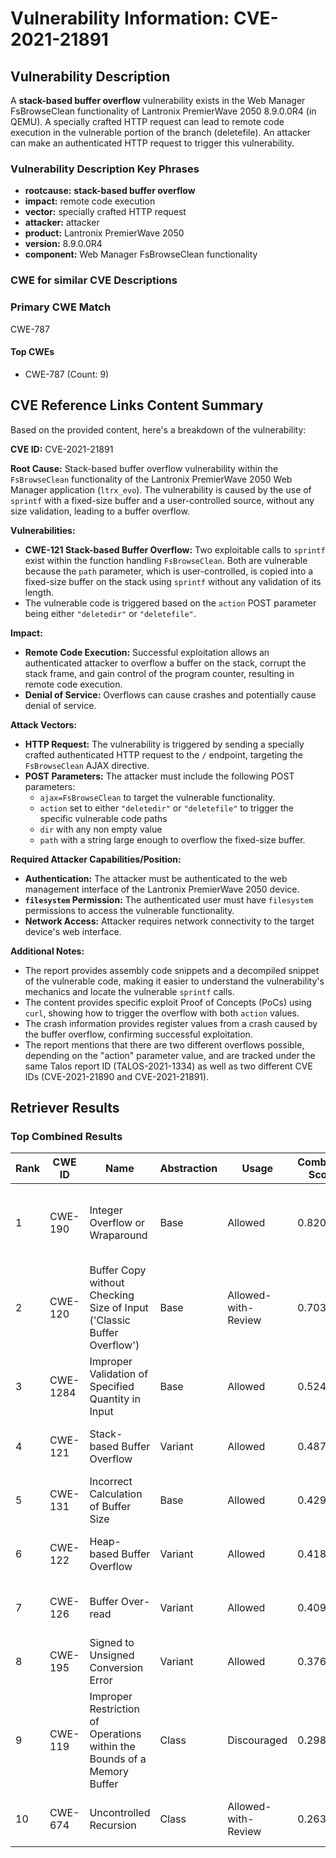 # Vulnerability Information: CVE-2021-21891

## Vulnerability Description
A **stack-based buffer overflow** vulnerability exists in the Web Manager FsBrowseClean functionality of Lantronix PremierWave 2050 8.9.0.0R4 (in QEMU). A specially crafted HTTP request can lead to remote code execution in the vulnerable portion of the branch (deletefile). An attacker can make an authenticated HTTP request to trigger this vulnerability.

### Vulnerability Description Key Phrases
- **rootcause:** **stack-based buffer overflow**
- **impact:** remote code execution
- **vector:** specially crafted HTTP request
- **attacker:** attacker
- **product:** Lantronix PremierWave 2050
- **version:** 8.9.0.0R4
- **component:** Web Manager FsBrowseClean functionality

### CWE for similar CVE Descriptions
### Primary CWE Match
CWE-787

#### Top CWEs
- CWE-787 (Count: 9)

## CVE Reference Links Content Summary
Based on the provided content, here's a breakdown of the vulnerability:

**CVE ID:** CVE-2021-21891

**Root Cause:** Stack-based buffer overflow vulnerability within the `FsBrowseClean` functionality of the Lantronix PremierWave 2050 Web Manager application (`ltrx_evo`). The vulnerability is caused by the use of `sprintf` with a fixed-size buffer and a user-controlled source, without any size validation, leading to a buffer overflow.

**Vulnerabilities:**
*   **CWE-121 Stack-based Buffer Overflow:** Two exploitable calls to `sprintf` exist within the function handling `FsBrowseClean`. Both are vulnerable because the `path` parameter, which is user-controlled, is copied into a fixed-size buffer on the stack using `sprintf` without any validation of its length.
*   The vulnerable code is triggered based on the `action` POST parameter being either `"deletedir"` or `"deletefile"`.

**Impact:**
*   **Remote Code Execution:** Successful exploitation allows an authenticated attacker to overflow a buffer on the stack, corrupt the stack frame, and gain control of the program counter, resulting in remote code execution.
*   **Denial of Service:** Overflows can cause crashes and potentially cause denial of service.

**Attack Vectors:**
*   **HTTP Request:** The vulnerability is triggered by sending a specially crafted authenticated HTTP request to the `/` endpoint, targeting the `FsBrowseClean` AJAX directive.
*   **POST Parameters:** The attacker must include the following POST parameters:
    *   `ajax=FsBrowseClean` to target the vulnerable functionality.
    *   `action` set to either `"deletedir"` or `"deletefile"` to trigger the specific vulnerable code paths
    *   `dir` with any non empty value
    *   `path` with a string large enough to overflow the fixed-size buffer.

**Required Attacker Capabilities/Position:**
*   **Authentication:** The attacker must be authenticated to the web management interface of the Lantronix PremierWave 2050 device.
*   **`filesystem` Permission:** The authenticated user must have `filesystem` permissions to access the vulnerable functionality.
*   **Network Access:** Attacker requires network connectivity to the target device's web interface.

**Additional Notes:**
* The report provides assembly code snippets and a decompiled snippet of the vulnerable code, making it easier to understand the vulnerability's mechanics and locate the vulnerable `sprintf` calls.
*  The content provides specific exploit Proof of Concepts (PoCs) using `curl`, showing how to trigger the overflow with both `action` values.
*   The crash information provides register values from a crash caused by the buffer overflow, confirming successful exploitation.
*  The report mentions that there are two different overflows possible, depending on the "action" parameter value, and are tracked under the same Talos report ID (TALOS-2021-1334) as well as two different CVE IDs (CVE-2021-21890 and CVE-2021-21891).

## Retriever Results

### Top Combined Results

| Rank | CWE ID | Name | Abstraction | Usage | Combined Score | Retrievers | Individual Scores |
|------|--------|------|-------------|-------|---------------|------------|-------------------|
| 1 | CWE-190 | Integer Overflow or Wraparound | Base | Allowed | 0.8202 | dense, sparse, graph | dense: 0.574, sparse: 0.307, graph: 1.000 |
| 2 | CWE-120 | Buffer Copy without Checking Size of Input ('Classic Buffer Overflow') | Base | Allowed-with-Review | 0.7034 | dense, sparse, graph | dense: 0.576, sparse: 0.310, graph: 0.758 |
| 3 | CWE-1284 | Improper Validation of Specified Quantity in Input | Base | Allowed | 0.5240 | sparse, graph | sparse: 0.291, graph: 1.000 |
| 4 | CWE-121 | Stack-based Buffer Overflow | Variant | Allowed | 0.4875 | dense, sparse | dense: 0.662, sparse: 0.344 |
| 5 | CWE-131 | Incorrect Calculation of Buffer Size | Base | Allowed | 0.4295 | sparse, graph | sparse: 0.258, graph: 0.789 |
| 6 | CWE-122 | Heap-based Buffer Overflow | Variant | Allowed | 0.4181 | dense, sparse | dense: 0.586, sparse: 0.279 |
| 7 | CWE-126 | Buffer Over-read | Variant | Allowed | 0.4092 | dense, sparse | dense: 0.581, sparse: 0.266 |
| 8 | CWE-195 | Signed to Unsigned Conversion Error | Variant | Allowed | 0.3764 | sparse, graph | sparse: 0.258, graph: 0.729 |
| 9 | CWE-119 | Improper Restriction of Operations within the Bounds of a Memory Buffer | Class | Discouraged | 0.2980 | dense, sparse, graph | dense: 0.583, sparse: 0.256, graph: 0.637 |
| 10 | CWE-674 | Uncontrolled Recursion | Class | Allowed-with-Review | 0.2638 | dense, sparse | dense: 0.563, sparse: 0.292 |

